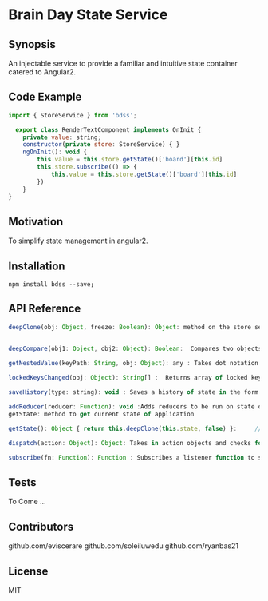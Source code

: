 # Brain Day State Service
## Synopsis

An injectable service to provide a familiar and intuitive state container catered to Angular2.

## Code Example

```js
import { StoreService } from 'bdss';

  export class RenderTextComponent implements OnInit {
    private value: string;
    constructor(private store: StoreService) { }
    ngOnInit(): void {
        this.value = this.store.getState()['board'][this.id]
        this.store.subscribe(() => {
            this.value = this.store.getState()['board'][this.id]
        })
    }
}
```
## Motivation
  To simplify state management in angular2.

## Installation
  ```
  npm install bdss --save;
  ```
## API Reference
  ```js
  deepClone(obj: Object, freeze: Boolean): Object: method on the store service to create a deep clone of the state. Returns a deep clone and optionally deep frozen copy of an object.

  
 deepCompare(obj1: Object, obj2: Object): Boolean:  Compares two objects at every level and returns boolean indicating if they are the same.

 getNestedValue(keyPath: String, obj: Object): any : Takes dot notation key path and returns bracket format key path.
   
 lockedKeysChanged(obj: Object): String[] :  Returns array of locked keys that mutation attempts were made against.

  saveHistory(type: string): void : Saves a history of state in the form of an array of deep cloned, deep frozen copies.  

  addReducer(reducer: Function): void :Adds reducers to be run on state on invokation of DISPATCH.  
  getState: method to get current state of application
  
  getState(): Object { return this.deepClone(this.state, false) }:     // Returns a deep clone of state.
  
  dispatch(action: Object): Object: Takes in action objects and checks for lock related commands before running state through reducers.
  
  subscribe(fn: Function): Function : Subscribes a listener function to state changes and returns a function to unsubscribe the same listener function.

 ```

  
## Tests

To Come ...
## Contributors
github.com/eviscerare
github.com/soleiluwedu
github.com/ryanbas21
## License
MIT
